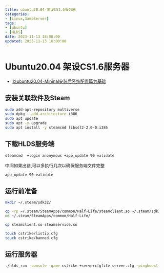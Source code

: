 ```yaml
---
title: ubuntu20.04-架设CS1.6服务器
categories:
- [Linux,GameServer]
tags:
- [ubuntu]
- [HLDS]
date: 2023-11-13 18:00:00
updated: 2023-11-13 18:00:00
---
```


# Ubuntu20.04 架设CS1.6服务器



- [以ubuntu20.04-Mininal安装后系统配置篇为基础](https://szpzhy.com/2023/11/12/ubuntu20.04_system_setup/)



## 安装关联软件及Steam

```bash
sudo add-apt-repository multiverse
sudo dpkg --add-architecture i386
sudo apt update
sudo apt -y upgrade
sudo apt install -y steamcmd libsdl2-2.0-0:i386
```



## 下载HLDS服务端

```bash
steamcmd  +login anonymous +app_update 90 validate
```
中间如果出错,可以多执行几次以确保服务端文件完整
```bash
app_update 90 validate
```



## 运行前准备

```bash
mkdir ~/.steam/sdk32/

cp -rp ~/.steam/SteamApps/common/Half-Life/steamclient.so ~/.steam/sdk32/
cd ~/.steam/SteamApps/common/Half-Life/

cp steamclient.so steamservice.so

touch cstrike/listip.cfg
touch cstrike/banned.cfg

```



## 运行服务器

```bash
./hlds_run -console -game cstrike +servercfgfile server.cfg -pingboost 3 -port 27015 +maxplayers 31 +map de_dust2 +ip 192.168.12.250
```
